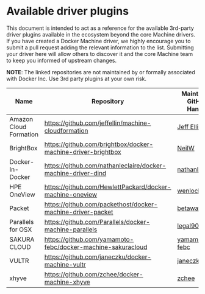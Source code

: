 <!--[metadata]>
+++
draft = true
title = "Machine plugins"
description = "Machine plugins"
keywords = ["Docker, documentation, manual, guide, reference, api"]
+++
<![end-metadata]-->

# Available driver plugins

This document is intended to act as a reference for the available 3rd-party
driver plugins available in the ecosystem beyond the core Machine drivers.  If
you have created a Docker Machine driver, we highly encourage you to submit a
pull request adding the relevant information to the list.  Submitting your
driver here will allow others to discover it and the core Machine team to keep
you informed of upstream changes.

__NOTE__: The linked repositories are not maintained by or formally associated
with Docker Inc.  Use 3rd party plugins at your own risk.

| Name | Repository | Maintainer GitHub Handle  | Maintainer Email |
| ---- | ---------- | ------------------------- | ---------------- |
| Amazon Cloud Formation | https://github.com/jeffellin/machine-cloudformation |[Jeff Ellin](https://github.com/jeffellin) | acf@ellin.com |
| BrightBox | https://github.com/brightbox/docker-machine-driver-brightbox | [NeilW](https://github.com/NeilW) | neil@aldur.co.uk |
| Docker-In-Docker | https://github.com/nathanleclaire/docker-machine-driver-dind | [nathanleclaire](https://github.com/nathanleclaire) | nathan.leclaire@gmail.com |
| HPE OneView  | https://github.com/HewlettPackard/docker-machine-oneview | [wenlock](https://github.com/wenlock) | wenlock@hpe.com |
| Packet | https://github.com/packethost/docker-machine-driver-packet | [betawaffle](https://github.com/betawaffle) | andy@packet.net |
| Parallels for OSX | https://github.com/Parallels/docker-machine-parallels | [legal90](https://github.com/legal90) | legal90@gmail.com |
| SAKURA CLOUD | https://github.com/yamamoto-febc/docker-machine-sakuracloud | [yamamoto-febc](https://github.com/yamamoto-febc) | yamamoto.febc@gmail.com |
| VULTR | https://github.com/janeczku/docker-machine-vultr | [janeczku](https://github.com/janeczku) | jb@festplatte.eu.org |
| xhyve | https://github.com/zchee/docker-machine-xhyve | [zchee](https://github.com/zchee) | zchee.io@gmail.com |
